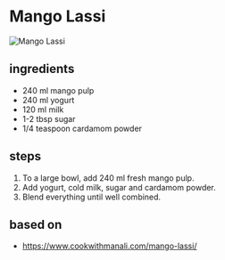 # Mango Lassi

![Mango Lassi](https://recipes.ratcliffefamily.org/images/lassi-mango.jpg)

## ingredients

- 240 ml mango pulp
- 240 ml yogurt
- 120 ml milk
- 1-2 tbsp sugar
- 1/4 teaspoon cardamom powder

## steps

1. To a large bowl, add 240 ml fresh mango pulp.
2. Add yogurt, cold milk, sugar and cardamom powder.
3. Blend everything until well combined.

## based on

- https://www.cookwithmanali.com/mango-lassi/
